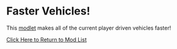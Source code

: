 # Faster Vehicles!
This [modlet](https://drive.google.com/file/d/1C_7KWGnp_q4ilY27qUqM7nbsgiIQf9sa/view?usp=sharing) makes all of the current player driven vehicles faster!

[Click Here to Return to Mod List](../main/ReadMe.md)
